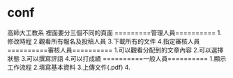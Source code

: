 # conf
高師大工教系
裡面要分三個不同的頁面
=========管理人員==========
1.修改時程
2.觀看所有報名及投稿人員
3.下載所有的文件
4.指定審核人員
==========審核人員==========
1.可以觀看分配到的文章內容
2.可以選擇狀態
3.可以撰寫評語
4.可以打成績
==========一般人員==========
1.顯示工作流程
2.填寫基本資料
3.上傳文件(.pdf)
4.
